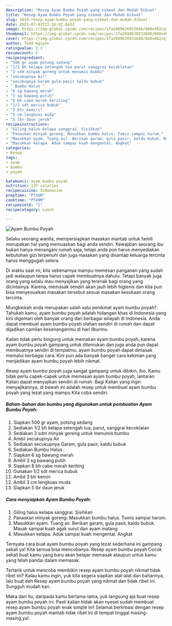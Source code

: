 ```yaml
---
description: "Resep Ayam Bumbu Poyah yang nikmat dan Mudah Dibuat"
title: "Resep Ayam Bumbu Poyah yang nikmat dan Mudah Dibuat"
slug: 1019-resep-ayam-bumbu-poyah-yang-nikmat-dan-mudah-dibuat
date: 2021-07-03T22:16:02.643Z
image: https://img-global.cpcdn.com/recipes/1fa2089626933848/680x482cq70/ayam-bumbu-poyah-foto-resep-utama.jpg
thumbnail: https://img-global.cpcdn.com/recipes/1fa2089626933848/680x482cq70/ayam-bumbu-poyah-foto-resep-utama.jpg
cover: https://img-global.cpcdn.com/recipes/1fa2089626933848/680x482cq70/ayam-bumbu-poyah-foto-resep-utama.jpg
author: Todd Nguyen
ratingvalue: 3.3
reviewcount: 5
recipeingredient:
- "500 gr ayam potong sedang"
- "1/2 bh kelapa setengah tua parut sanggrai kecoklatan"
- "3 sdm minyak goreng untuk menumis bumbu"
- "secukupnya Air"
- "secukupnya Garam gula pasir kaldu bubuk"
- " Bumbu Halus "
- "6 sg bawang merah"
- "3 sg bawang putih"
- "8 bh cabe merah keriting"
- "1/2 sdt merica bubuk"
- "3 btr kemiri"
- "3 cm lengkuas muda"
- "5 lbr daun jeruk"
recipeinstructions:
- "Giling halus kelapa sanggrai. Sisihkan"
- "Panaskan minyak goreng. Masukkan bumbu halus. Tumis sampai harum."
- "Masukkan ayam. Tuang air. Berikan garam, gula pasir, kaldu bubuk. Masak sampai kuah agak surut dan ayam matang"
- "Masukkan kelapa. Aduk sampai kuah mengental. Angkat"
categories:
- Resep
tags:
- ayam
- bumbu
- poyah

katakunci: ayam bumbu poyah 
nutrition: 137 calories
recipecuisine: Indonesian
preptime: "PT16M"
cooktime: "PT49M"
recipeyield: "1"
recipecategory: Lunch

---
```



![Ayam Bumbu Poyah](https://img-global.cpcdn.com/recipes/1fa2089626933848/680x482cq70/ayam-bumbu-poyah-foto-resep-utama.jpg)

Selaku seorang wanita, mempersiapkan masakan mantab untuk famili merupakan hal yang memuaskan bagi anda sendiri. Kewajiban seorang ibu bukan hanya menangani rumah saja, tetapi anda pun harus menyediakan kebutuhan gizi terpenuhi dan juga masakan yang disantap keluarga tercinta harus menggugah selera.

Di waktu  saat ini, kita sebenarnya mampu memesan panganan yang sudah jadi walaupun tanpa harus capek membuatnya dahulu. Tetapi banyak juga orang yang selalu mau menyajikan yang terenak bagi orang yang dicintainya. Karena, memasak sendiri akan jauh lebih higienis dan kita pun bisa menyesuaikan masakan tersebut sesuai masakan kesukaan orang tercinta. 



Mungkinkah anda merupakan salah satu penikmat ayam bumbu poyah?. Tahukah kamu, ayam bumbu poyah adalah hidangan khas di Indonesia yang kini digemari oleh banyak orang dari berbagai wilayah di Indonesia. Anda dapat membuat ayam bumbu poyah olahan sendiri di rumah dan dapat dijadikan camilan kesenanganmu di hari liburmu.

Kalian tidak perlu bingung untuk memakan ayam bumbu poyah, karena ayam bumbu poyah gampang untuk ditemukan dan juga anda pun dapat membuatnya sendiri di tempatmu. ayam bumbu poyah dapat dimasak memalui berbagai cara. Kini pun ada banyak banget cara kekinian yang menjadikan ayam bumbu poyah lebih nikmat.

Resep ayam bumbu poyah juga sangat gampang untuk dibikin, lho. Kamu tidak perlu capek-capek untuk memesan ayam bumbu poyah, lantaran Kalian dapat menyajikan sendiri di rumah. Bagi Kalian yang ingin menyajikannya, di bawah ini adalah resep untuk membuat ayam bumbu poyah yang lezat yang mampu Kita coba sendiri.

<!--inarticleads1-->

##### Bahan-bahan dan bumbu yang digunakan untuk pembuatan Ayam Bumbu Poyah:

1. Siapkan 500 gr ayam, potong sedang
1. Sediakan 1/2 bh kelapa setengah tua, parut, sanggrai kecoklatan
1. Sediakan 3 sdm minyak goreng untuk menumis bumbu
1. Ambil secukupnya Air
1. Sediakan secukupnya Garam, gula pasir, kaldu bubuk
1. Sediakan  Bumbu Halus :
1. Siapkan 6 sg bawang merah
1. Ambil 3 sg bawang putih
1. Siapkan 8 bh cabe merah keriting
1. Gunakan 1/2 sdt merica bubuk
1. Ambil 3 btr kemiri
1. Ambil 3 cm lengkuas muda
1. Siapkan 5 lbr daun jeruk




<!--inarticleads2-->

##### Cara menyiapkan Ayam Bumbu Poyah:

1. Giling halus kelapa sanggrai. Sisihkan
1. Panaskan minyak goreng. Masukkan bumbu halus. Tumis sampai harum.
1. Masukkan ayam. Tuang air. Berikan garam, gula pasir, kaldu bubuk. Masak sampai kuah agak surut dan ayam matang
1. Masukkan kelapa. Aduk sampai kuah mengental. Angkat




Ternyata cara buat ayam bumbu poyah yang lezat sederhana ini gampang sekali ya! Kita semua bisa mencobanya. Resep ayam bumbu poyah Cocok sekali buat kamu yang baru akan belajar memasak ataupun untuk kamu yang telah pandai dalam memasak.

Tertarik untuk mencoba membikin resep ayam bumbu poyah nikmat tidak ribet ini? Kalau kamu ingin, yuk kita segera siapkan alat-alat dan bahannya, lalu buat deh Resep ayam bumbu poyah yang nikmat dan tidak ribet ini. Sungguh mudah kan. 

Maka dari itu, daripada kamu berlama-lama, yuk langsung aja buat resep ayam bumbu poyah ini. Pasti kalian tiidak akan nyesel sudah membuat resep ayam bumbu poyah enak simple ini! Selamat berkreasi dengan resep ayam bumbu poyah mantab tidak ribet ini di tempat tinggal masing-masing,ya!.

